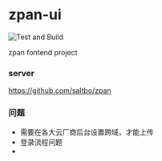 # zpan-ui
![Test and Build](https://github.com/nanzm/zpan-ui/workflows/Test%20and%20Build/badge.svg?branch=develop)

zpan fontend project

### server
https://github.com/saltbo/zpan


### 问题
- 需要在各大云厂商后台设置跨域，才能上传
- 登录流程问题
-   
